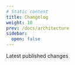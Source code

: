 ```yaml
---
# Static content
title: Changelog
weight: 10
prev: /docs/architecture
sidebar:
  open: false
---
```


<div class="hx-mt-4"></div>

<p class="hx-mb-12 hx-text-center hx-text-lg hx-text-gray-500 dark:hx-text-gray-400">
Latest published changes
</p>